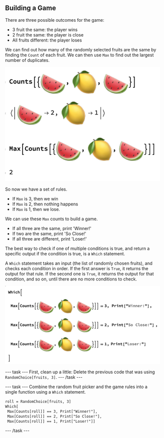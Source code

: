 ## Building a Game

There are three possible outcomes for the game:
+ 3 fruit the same: the player wins
+ 2 fruit the same: the player is close
+ All fruits different: the player loses

We can find out how many of the randomly selected fruits are the same by finding the `Count` of each fruit. We can then use `Max` to find out the largest number of duplicates.

![Max Counts 2](images/MaxCounts2.png)

So now we have a set of rules.

+ If `Max` is 3, then we win
+ If `Max` is 2, then nothing happens
+ If `Max` is 1, then we lose.

We can use these `Max` counts to build a game.
+ If all three are the same, print 'Winner!'
+ If two are the same, print 'So Close!'
+ If all three are different, print 'Loser!'

The best way to check if one of multiple conditions is true, and return a specific output if the condition is true, is a `Which` statement.

A `Which` statement takes an input (the list of randomly chosen fruits), and checks each condition in order. If the first answer is `True`, it returns the output for that rule. If the second one is `True`, it returns the output for that condition, and so on, until there are no more conditions to check.

![Which Statement](images/Which.png)

--- task ---
First, clean up a little: Delete the previous code that was using `RandomChoice[fruits, 3]`.
--- /task ---

--- task ---
Combine the random fruit picker and the game rules into a single function using a `Which` statement.

```
roll = RandomChoice[fruits, 3]
Which[
 Max[Counts[roll]] == 3, Print["Winner!"],
 Max[Counts[roll]] == 2, Print["So Close!"],
 Max[Counts[roll]] == 1, Print["Loser!"]]
```
--- /task ---
